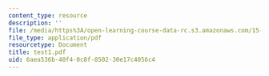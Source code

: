 ```yaml
---
content_type: resource
description: ''
file: /media/https%3A/open-learning-course-data-rc.s3.amazonaws.com/15-535-business-analysis-using-financial-statements-spring-2003/6aea536b40f40c8f850230e17c4056c4_test1.pdf
file_type: application/pdf
resourcetype: Document
title: test1.pdf
uid: 6aea536b-40f4-0c8f-8502-30e17c4056c4
---
```


